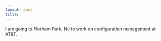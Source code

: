 ```yaml
---
layout: post
title: 
---
```

I am going to Florham Park, NJ to work on configuration management at AT&T.
